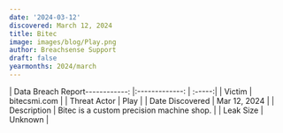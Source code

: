 ```yaml
---
date: '2024-03-12'
discovered: March 12, 2024
title: Bitec
image: images/blog/Play.png
author: Breachsense Support
draft: false
yearmonths: 2024/march
---
```


| Data Breach Report------------:     |:-------------:    | :-----:|
| Victim      | bitecsmi.com      | 
| Threat Actor      | Play      | 
| Date Discovered      | Mar 12, 2024      | 
| Description      | Bitec is a custom precision machine shop.      | 
| Leak Size      | Unknown      | 

